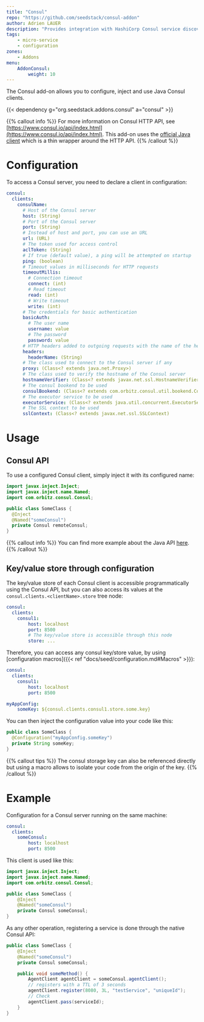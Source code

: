 ```yaml
---
title: "Consul"
repo: "https://github.com/seedstack/consul-addon"
author: Adrien LAUER
description: "Provides integration with HashiCorp Consul service discovery and distributed configuration."
tags:
    - micro-service
    - configuration
zones:
    - Addons
menu:
    AddonConsul:
        weight: 10
---
```


The Consul add-on allows you to configure, inject and use Java Consul clients.

{{< dependency g="org.seedstack.addons.consul" a="consul" >}}

{{% callout info %}}
For more information on Consul HTTP API, see [https://www.consul.io/api/index.html](https://www.consul.io/api/index.html).
This add-on uses the [official Java client](https://github.com/OrbitzWorldwide/consul-client) which is a thin wrapper around the HTTP API.
{{% /callout %}}

# Configuration

To access a Consul server, you need to declare a client in configuration:

```yaml
consul:
  clients:
    consulName:
      # Host of the Consul server
      host: (String)
      # Port of the Consul server
      port: (String)
      # Instead of host and port, you can use an URL
      url: (URL)
      # The token used for access control
      aclToken: (String)
      # If true (default value), a ping will be attempted on startup
      ping: (boolean)
      # Timeout values in milliseconds for HTTP requests
      timeoutMillis:
        # Connection timeout
        connect: (int)
        # Read timeout
        read: (int)
        # Write timeout
        write: (int)
      # The credentials for basic authentication 
      basicAuth:
        # The user name
        username: value
        # The password
        password: value
      # HTTP headers added to outgoing requests with the name of the header as key  
      headers:
        headerName: (String)
      # The class used to connect to the Consul server if any 
      proxy: (Class<? extends java.net.Proxy>)      
      # The class used to verify the hostname of the Consul server
      hostnameVerifier: (Class<? extends javax.net.ssl.HostnameVerifier>)
      # The consul bookend to be used
      consulBookend: (Class<? extends com.orbitz.consul.util.bookend.ConsulBookend>)
      # The executor service to be used
      executorService: (Class<? extends java.util.concurrent.ExecutorService>)
      # The SSL context to be used
      sslContext: (Class<? extends javax.net.ssl.SSLContext)
```

# Usage

## Consul API

To use a configured Consul client, simply inject it with its configured name:

```java
import javax.inject.Inject;
import javax.inject.name.Named;
import com.orbitz.consul.Consul;

public class SomeClass {
  @Inject
  @Named("someConsul")
  private Consul remoteConsul;
}
```

{{% callout info %}}
You can find more example about the Java API [here](https://github.com/OrbitzWorldwide/consul-client).
{{% /callout %}}

## Key/value store through configuration

The key/value store of each Consul client is accessible programmatically using the Consul API, but you can also access
its values at the `consul.clients.<clientName>.store` tree node: 

```yaml
consul:
  clients:
    consul1:
        host: localhost
        port: 8500
        # The key/value store is accessible through this node
        store: ...
```

Therefore, you can access any consul key/store value, by using [configuration macros]({{< ref "docs/seed/configuration.md#Macros" >}}):

```yaml
consul:
  clients:
    consul1:
        host: localhost
        port: 8500

myAppConfig:
    someKey: ${consul.clients.consul1.store.some.key}
```

You can then inject the configuration value into your code like this:

```java
public class SomeClass {
  @Configuration("myAppConfig.someKey")
  private String someKey;     
}
```

{{% callout tips %}}
The consul storage key can also be referenced directly but using a macro allows to isolate your code from the origin of the
key.
{{% /callout %}}

# Example

Configuration for a Consul server running on the same machine:

```yaml
consul:
  clients:
    someConsul:
        host: localhost
        port: 8500
```

This client is used like this:

```java
import javax.inject.Inject;
import javax.inject.name.Named;
import com.orbitz.consul.Consul;

public class SomeClass {
    @Inject
    @Named("someConsul")
    private Consul someConsul;
}
```

As any other operation, registering a service is done through the native Consul API:

```java
public class SomeClass {
    @Inject
    @Named("someConsul")
    private Consul someConsul;

    public void someMethod() {
        AgentClient agentClient = someConsul.agentClient();
        // registers with a TTL of 3 seconds
        agentClient.register(8080, 3L, "testService", "uniqueId");
        // Check
        agentClient.pass(serviceId);    
    }
}
```

